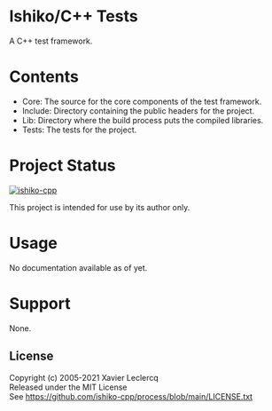 # Ishiko/C++ Tests

A C++ test framework.

# Contents

- Core: The source for the core components of the test framework.
- Include: Directory containing the public headers for the project.
- Lib: Directory where the build process puts the compiled libraries.
- Tests: The tests for the project.

# Project Status

[![ishiko-cpp](https://circleci.com/gh/ishiko-cpp/tests.svg?style=shield)](https://circleci.com/gh/ishiko-cpp/tests)

This project is intended for use by its author only.

# Usage

No documentation available as of yet.

# Support

None.

## License

Copyright (c) 2005-2021 Xavier Leclercq\
Released under the MIT License\
See https://github.com/ishiko-cpp/process/blob/main/LICENSE.txt
